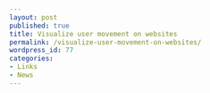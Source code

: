 ```yaml
---
layout: post
published: true
title: Visualize user movement on websites
permalink: /visualize-user-movement-on-websites/
wordpress_id: 77
categories:
- Links
- News
---
```



